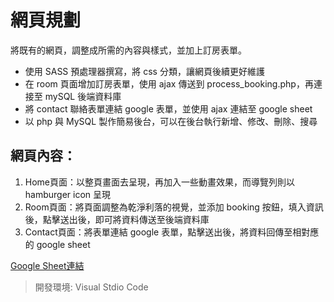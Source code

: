 # 網頁規劃
將既有的網頁，調整成所需的內容與樣式，並加上訂房表單。
* 使用 SASS 預處理器撰寫，將 css 分類，讓網頁後續更好維護
* 在 room 頁面增加訂房表單，使用 ajax 傳送到 process_booking.php，再連接至 mySQL 後端資料庫
* 將 contact 聯絡表單連結 google 表單，並使用 ajax 連結至 google sheet
* 以 php 與 MySQL 製作簡易後台，可以在後台執行新增、修改、刪除、搜尋
## 網頁內容：
1. Home頁面：以整頁畫面去呈現，再加入一些動畫效果，而導覽列則以 hamburger icon 呈現
2. Room頁面：將頁面調整為乾淨利落的視覺，並添加 booking 按鈕，填入資訊後，點擊送出後，即可將資料傳送至後端資料庫
3. Contact頁面：將表單連結 google 表單，點擊送出後，將資料回傳至相對應的 google sheet<br>

[Google Sheet連結](https://docs.google.com/spreadsheets/d/1rNWZ4yJougUZdqlRf3pWIx89TD6GssHWkXyUts-uelE/edit#gid=11445657)
<br>
> 開發環境: Visual Stdio Code
